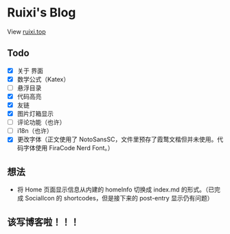 # Ruixi's Blog
View [ruixi.top](https://ruixi.top/)

## Todo
- [x] 关于 界面
- [x] 数学公式（Katex）
- [ ] 悬浮目录
- [x] 代码高亮
- [x] 友链
- [x] 图片灯箱显示
- [ ] 评论功能（也许）
- [ ] i18n（也许）
- [x] 更改字体（正文使用了 NotoSansSC，文件里预存了霞鹜文楷但并未使用。代码字体使用 FiraCode Nerd Font。）

## 想法
- 将 Home 页面显示信息从内建的 homeInfo 切换成 index.md 的形式。（已完成 SocialIcon 的 shortcodes，但是接下来的 post-entry 显示仍有问题）

## 该写博客啦！！！